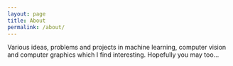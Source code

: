 ```yaml
---
layout: page
title: About
permalink: /about/
---
```


Various ideas, problems and projects in machine learning, computer vision
and computer graphics which I find interesting.  Hopefully you may too...

